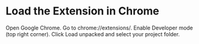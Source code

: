 Load the Extension in Chrome
============================
Open Google Chrome.
Go to chrome://extensions/.
Enable Developer mode (top right corner).
Click Load unpacked and select your project folder.



